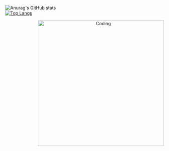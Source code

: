 
![Anurag's GitHub stats](https://github-readme-stats.vercel.app/api?username=doggbmx&show_icons=true&theme=tokyonight)
<br/>
[![Top Langs](https://github-readme-stats.vercel.app/api/top-langs/?username=anuraghazra&layout=compact)](https://github.com/anuraghazra/github-readme-stats)
<br/>

<p align="center">
  <img align="right" alt="Coding" width="400" src="https://i.giphy.com/media/Dh5q0sShxgp13DwrvG/giphy.webp">
</p>




<!--
**doggbmx/doggbmx** is a ✨ _special_ ✨ repository because its `README.md` (this file) appears on your GitHub profile.

Here are some ideas to get you started:

- 🔭 I’m currently working on ...
- 🌱 I’m currently learning ...
- 👯 I’m looking to collaborate on ...
- 🤔 I’m looking for help with ...
- 💬 Ask me about ...
- 📫 How to reach me: ...
- 😄 Pronouns: ...
- ⚡ Fun fact: ...
-->
